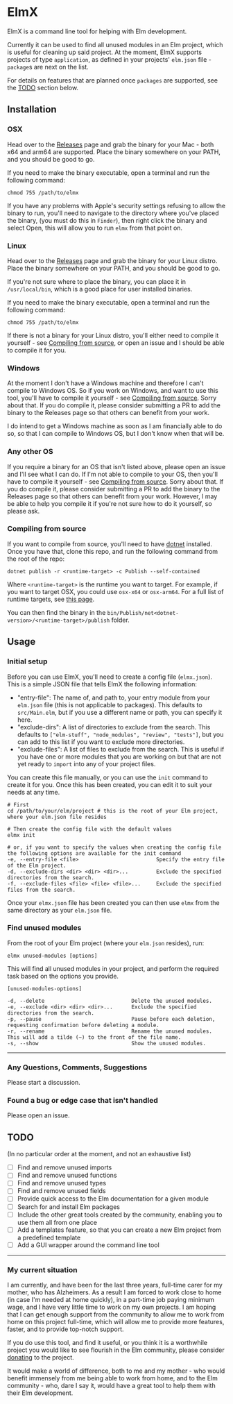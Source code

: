 # ElmX

ElmX is a command line tool for helping with Elm development.

Currently it can be used to find all unused modules in an Elm project, which is useful for cleaning up said project. At the moment, ElmX supports projects of type `application`, as defined in your projects' `elm.json` file - `package`s are next on the list.

For details on features that are planned once `packages` are supported, see the [TODO](#todo) section below.

## Installation

### OSX

Head over to the [Releases](https://github.com/phollyer/elmx/releases) page and grab the binary for your Mac - both x64 and arm64 are supported. Place the binary somewhere on your PATH, and you should be good to go.

If you need to make the binary executable, open a terminal and run the following command:

``` shell
chmod 755 /path/to/elmx
```

If you have any problems with Apple's security settings refusing to allow the binary to run, you'll need to navigate to the directory where you've placed the binary, (you must do this in `Finder`), then right click the binary and select Open, this will allow you to run `elmx` from that point on.

### Linux

Head over to the [Releases](https://github.com/phollyer/elmx/releases) page and grab the binary for your Linux distro. Place the binary somewhere on your PATH, and you should be good to go.

If you're not sure where to place the binary, you can place it in `/usr/local/bin`, which is a good place for user installed binaries.

If you need to make the binary executable, open a terminal and run the following command:

``` shell
chmod 755 /path/to/elmx
```

If there is not a binary for your Linux distro, you'll either need to compile it yourself - see [Compiling from source](#compiling-from-source), or open an issue and I should be able to compile it for you.

### Windows

At the moment I don't have a Windows machine and therefore I can't compile to Windows OS. So if you work on Windows, and want to use this tool, you'll have to compile it yourself - see [Compiling from source](#compiling-from-source). Sorry about that. If you do compile it, please consider submitting a PR to add the binary to the Releases page so that others can benefit from your work.

I do intend to get a Windows machine as soon as I am financially able to do so, so that I can compile to Windows OS, but I don't know when that will be.

### Any other OS

If you require a binary for an OS that isn't listed above, please open an issue and I'll see what I can do. If I'm not able to compile to your OS, then you'll have to compile it yourself - see [Compiling from source](#compiling-from-source). Sorry about that. If you do compile it, please consider submitting a PR to add the binary to the Releases page so that others can benefit from your work. However, I may be able to help you compile it if you're not sure how to do it yourself, so please ask.

### Compiling from source

If you want to compile from source, you'll need to have [dotnet](https://dotnet.microsoft.com/download) installed. Once you have that, clone this repo, and run the following command from the root of the repo:

``` shell
dotnet publish -r <runtime-target> -c Publish --self-contained
```

Where `<runtime-target>` is the runtime you want to target. For example, if you want to target OSX, you could use `osx-x64` or `osx-arm64`. For a full list of runtime targets, see [this page](https://docs.microsoft.com/en-us/dotnet/core/rid-catalog).

You can then find the binary in the `bin/Publish/net<dotnet-version>/<runtime-target>/publish` folder.

## Usage

### Initial setup

Before you can use ElmX, you'll need to create a config file (`elmx.json`). This is a simple JSON file that tells ElmX the following information:

- "entry-file": The name of, and path to, your entry module from your `elm.json` file (this is not applicable to packages). This defaults to `src/Main.elm`, but if you use a different name or path, you can specify it here.
- "exclude-dirs": A list of directories to exclude from the search. This defaults to `["elm-stuff", "node_modules", "review", "tests"]`, but you can add to this list if you want to exclude more directories.
- "exclude-files": A list of files to exclude from the search. This is useful if you have one or more modules that you are working on but that are not yet ready to `import` into any of your project files.

You can create this file manually, or you can use the `init` command to create it for you. Once this has been created, you can edit it to suit your needs at any time.

``` shell
# First
cd /path/to/your/elm/project # this is the root of your Elm project, where your elm.json file resides

# Then create the config file with the default values
elmx init

# or, if you want to specify the values when creating the config file the following options are available for the init command
-e, --entry-file <file>                         Specify the entry file of the Elm project.
-d, --exclude-dirs <dir> <dir> <dir>...         Exclude the specified directories from the search.
-f, --exclude-files <file> <file> <file>...     Exclude the specified files from the search.
```

Once your `elmx.json` file has been created you can then use `elmx` from the same directory as your `elm.json` file.

### Find unused modules

From the root of your Elm project (where your `elm.json` resides), run:

``` shell
elmx unused-modules [options]
```

This will find all unused modules in your project, and perform the required task based on the options you provide.

``` shell
[unused-modules-options]

-d, --delete                            Delete the unused modules.
-e, --exclude <dir> <dir> <dir>...      Exclude the specified directories from the search.
-p, --pause                             Pause before each deletion, requesting confirmation before deleting a module.
-r, --rename                            Rename the unused modules. This will add a tilde (~) to the front of the file name.
-s, --show                              Show the unused modules.
```

---

### Any Questions, Comments, Suggestions

Please start a discussion.

### Found a bug or edge case that isn't handled

Please open an issue.

## TODO

(In no particular order at the moment, and not an exhaustive list)

- [ ] Find and remove unused imports
- [ ] Find and remove unused functions
- [ ] Find and remove unused types
- [ ] Find and remove unused fields
- [ ] Provide quick access to the Elm documentation for a given module
- [ ] Search for and install Elm packages
- [ ] Include the other great tools created by the community, enabling you to use them all from one place
- [ ] Add a templates feature, so that you can create a new Elm project from a predefined template
- [ ] Add a GUI wrapper around the command line tool

---

### My current situation

I am currently, and have been for the last three years, full-time carer for my mother, who has Alzheimers. As a result I am forced to work close to home (in case I'm needed at home quickly), in a part-time job paying minimum wage, and I have very little time to work on my own projects. I am hoping that I can get enough support from the community to allow me to work from home on this project full-time, which will allow me to provide more features, faster, and to provide top-notch support.

If you do use this tool, and find it useful, or you think it is a worthwhile project you would like to see flourish in the Elm community, please consider [donating](https://github.com/sponsors/phollyer) to the project.

It would make a world of difference, both to me and my mother - who would benefit immensely from me being able to work from home, and to the Elm community - who, dare I say it, would have a great tool to help them with their Elm development.
